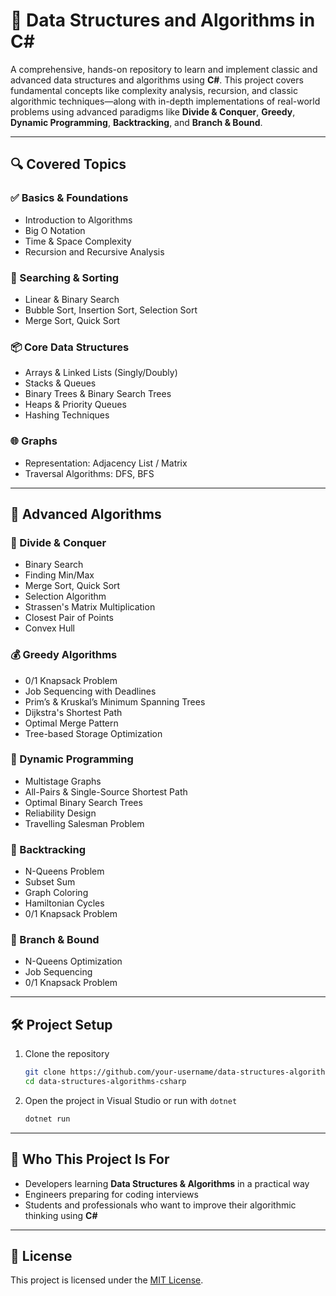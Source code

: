 # 🧠 Data Structures and Algorithms in C#

A comprehensive, hands-on repository to learn and implement classic and advanced data structures and algorithms using **C#**. This project covers fundamental concepts like complexity analysis, recursion, and classic algorithmic techniques—along with in-depth implementations of real-world problems using advanced paradigms like **Divide & Conquer**, **Greedy**, **Dynamic Programming**, **Backtracking**, and **Branch & Bound**.


---

## 🔍 Covered Topics

### ✅ Basics & Foundations
- Introduction to Algorithms
- Big O Notation
- Time & Space Complexity
- Recursion and Recursive Analysis

### 🔎 Searching & Sorting
- Linear & Binary Search
- Bubble Sort, Insertion Sort, Selection Sort
- Merge Sort, Quick Sort

### 📦 Core Data Structures
- Arrays & Linked Lists (Singly/Doubly)
- Stacks & Queues
- Binary Trees & Binary Search Trees
- Heaps & Priority Queues
- Hashing Techniques

### 🌐 Graphs
- Representation: Adjacency List / Matrix
- Traversal Algorithms: DFS, BFS

---

## 🧠 Advanced Algorithms

### 🔁 Divide & Conquer
- Binary Search
- Finding Min/Max
- Merge Sort, Quick Sort
- Selection Algorithm
- Strassen's Matrix Multiplication
- Closest Pair of Points
- Convex Hull

### 💰 Greedy Algorithms
- 0/1 Knapsack Problem
- Job Sequencing with Deadlines
- Prim’s & Kruskal’s Minimum Spanning Trees
- Dijkstra's Shortest Path
- Optimal Merge Pattern
- Tree-based Storage Optimization

### 📐 Dynamic Programming
- Multistage Graphs
- All-Pairs & Single-Source Shortest Path
- Optimal Binary Search Trees
- Reliability Design
- Travelling Salesman Problem

### 🔄 Backtracking
- N-Queens Problem
- Subset Sum
- Graph Coloring
- Hamiltonian Cycles
- 0/1 Knapsack Problem

### 🚦 Branch & Bound
- N-Queens Optimization
- Job Sequencing
- 0/1 Knapsack Problem

---

## 🛠️ Project Setup

1. Clone the repository  
   ```bash
   git clone https://github.com/your-username/data-structures-algorithms-csharp.git
   cd data-structures-algorithms-csharp
   ```

2. Open the project in Visual Studio or run with `dotnet`  
   ```bash
   dotnet run
   ```

---

## 🎯 Who This Project Is For

- Developers learning **Data Structures & Algorithms** in a practical way
- Engineers preparing for coding interviews
- Students and professionals who want to improve their algorithmic thinking using **C#**

---

## 📄 License

This project is licensed under the [MIT License](LICENSE).
